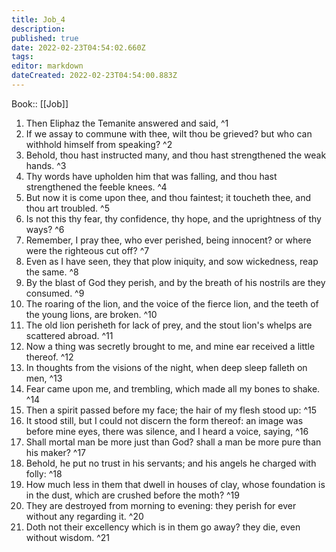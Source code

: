 ```yaml
---
title: Job_4
description: 
published: true
date: 2022-02-23T04:54:02.660Z
tags: 
editor: markdown
dateCreated: 2022-02-23T04:54:00.883Z
---
```


 Book:: [[Job]]
 1. Then Eliphaz the Temanite answered and said, ^1
 2. If we assay to commune with thee, wilt thou be grieved? but who can withhold himself from speaking? ^2
 3. Behold, thou hast instructed many, and thou hast strengthened the weak hands. ^3
 4. Thy words have upholden him that was falling, and thou hast strengthened the feeble knees. ^4
 5. But now it is come upon thee, and thou faintest; it toucheth thee, and thou art troubled. ^5
 6. Is not this thy fear, thy confidence, thy hope, and the uprightness of thy ways? ^6
 7. Remember, I pray thee, who ever perished, being innocent? or where were the righteous cut off? ^7
 8. Even as I have seen, they that plow iniquity, and sow wickedness, reap the same. ^8
 9. By the blast of God they perish, and by the breath of his nostrils are they consumed. ^9
 10. The roaring of the lion, and the voice of the fierce lion, and the teeth of the young lions, are broken. ^10
 11. The old lion perisheth for lack of prey, and the stout lion's whelps are scattered abroad. ^11
 12. Now a thing was secretly brought to me, and mine ear received a little thereof. ^12
 13. In thoughts from the visions of the night, when deep sleep falleth on men, ^13
 14. Fear came upon me, and trembling, which made all my bones to shake. ^14
 15. Then a spirit passed before my face; the hair of my flesh stood up: ^15
 16. It stood still, but I could not discern the form thereof: an image was before mine eyes, there was silence, and I heard a voice, saying, ^16
 17. Shall mortal man be more just than God? shall a man be more pure than his maker? ^17
 18. Behold, he put no trust in his servants; and his angels he charged with folly: ^18
 19. How much less in them that dwell in houses of clay, whose foundation is in the dust, which are crushed before the moth? ^19
 20. They are destroyed from morning to evening: they perish for ever without any regarding it. ^20
 21. Doth not their excellency which is in them go away? they die, even without wisdom. ^21
